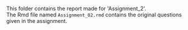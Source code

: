 This folder contains the report made for 'Assignment_2'.<br>
The Rmd file named `Assignment_02.rmd` contains the original questions given in the assignment.
